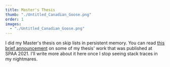 ```yaml
---
title: Master's Thesis
thumb: "./Untitled_Canadian_Goose.png"
order: 1
images:
  - "./Untitled_Canadian_Goose.png"
---
```

I did my Master's thesis on skip lists in persistent memory. You can read [this brief announcement](ba-skiplist-spaa2021.pdf) on some of my thesis' work that was published at SPAA 2021. I'll write more about it here once I stop seeing stack traces in my nightmares.
<!-- I'll upload it here as soon as the paperwork to let me upload it to the UWaterloo website is complete. -->

<!-- In the meantime, you can read this brief announcement of some of my thesis' work that was published at SPAA 2021. -->